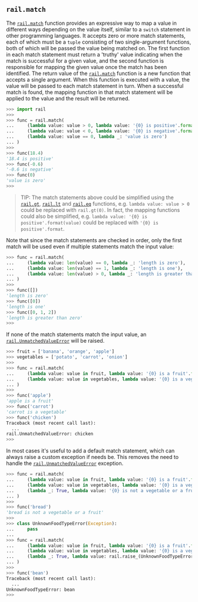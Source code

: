 ## `rail.match`

The [`rail.match`](#railmatch) function provides an expressive way to map a value in different ways depending on the value itself, similar to a `switch` statement in other programming languages. It accepts zero or more match statements, each of which must be a `tuple` consisting of two single-argument functions, both of which will be passed the value being matched on. The first function in each match statement must return a 'truthy' value indicating when the match is successful for a given value, and the second function is responsible for mapping the given value once the match has been identified. The return value of the [`rail.match`](#railmatch) function is a new function that accepts a single argument. When this function is executed with a value, the value will be passed to each match statement in turn. When a successful match is found, the mapping function in that match statement will be applied to the value and the result will be returned.

```python
>>> import rail
>>>
>>> func = rail.match(
...     (lambda value: value > 0, lambda value: '{0} is positive'.format(value)),
...     (lambda value: value < 0, lambda value: '{0} is negative'.format(value)),
...     (lambda value: value == 0, lambda _: 'value is zero')
... )
>>>
>>> func(18.4)
'18.4 is positive'
>>> func(-0.6)
'-0.6 is negative'
>>> func(0)
'value is zero'
>>>
```

> TIP: The match statements above could be simplified using the [`rail.gt`](./rail.gt.md#railgt), [`rail.lt`](./rail.lt.md#raillt) and [`rail.eq`](./rail.eq.md#raileq) functions, e.g. `lambda value: value > 0` could be replaced with `rail.gt(0)`. In fact, the mapping functions could also be simplified, e.g. `lambda value: '{0} is positive'.format(value)` could be replaced with `'{0} is positive'.format`.

Note that since the match statements are checked in order, only the first match will be used even if multiple statements match the input value:

```python
>>> func = rail.match(
...     (lambda value: len(value) == 0, lambda _: 'length is zero'),
...     (lambda value: len(value) == 1, lambda _: 'length is one'),
...     (lambda value: len(value) > 0, lambda _: 'length is greater than zero')
... )
>>>
>>> func([])
'length is zero'
>>> func([0])
'length is one'
>>> func([0, 1, 2])
'length is greater than zero'
>>>
```

If none of the match statements match the input value, an [`rail.UnmatchedValueError`](./rail.UnmatchedValueError.md#railunmatchedvalueerror) will be raised.

```python
>>> fruit = ['banana', 'orange', 'apple']
>>> vegetables = ['potato', 'carrot', 'onion']
>>>
>>> func = rail.match(
...     (lambda value: value in fruit, lambda value: '{0} is a fruit'.format(value)),
...     (lambda value: value in vegetables, lambda value: '{0} is a vegetable'.format(value))
... )
>>>
>>> func('apple')
'apple is a fruit'
>>> func('carrot')
'carrot is a vegetable'
>>> func('chicken')
Traceback (most recent call last):
  ...
rail.UnmatchedValueError: chicken
>>>
```

In most cases it's useful to add a default match statement, which can always raise a custom exception if needs be. This removes the need to handle the [`rail.UnmatchedValueError`](./rail.UnmatchedValueError.md#railunmatchedvalueerror) exception.

```python
>>> func = rail.match(
...     (lambda value: value in fruit, lambda value: '{0} is a fruit'.format(value)),
...     (lambda value: value in vegetables, lambda value: '{0} is a vegetable'.format(value)),
...     (lambda _: True, lambda value: '{0} is not a vegetable or a fruit'.format(value))
... )
>>>
>>> func('bread')
'bread is not a vegetable or a fruit'
>>>
>>> class UnknownFoodTypeError(Exception):
...     pass
...
>>> func = rail.match(
...     (lambda value: value in fruit, lambda value: '{0} is a fruit'.format(value)),
...     (lambda value: value in vegetables, lambda value: '{0} is a vegetable'.format(value)),
...     (lambda _: True, lambda value: rail.raise_(UnknownFoodTypeError(value)))
... )
>>>
>>> func('bean')
Traceback (most recent call last):
  ...
UnknownFoodTypeError: bean
>>>
```
